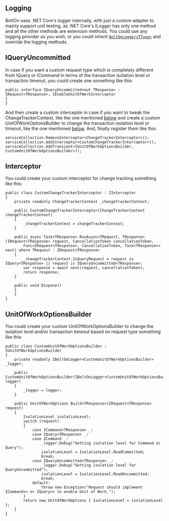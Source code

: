 Logging
-------
BoltOn uses .NET Core's logger internally, with just a custom adapter to mainly support unit testing, as .NET Core's ILogger has only one method and all the other methods are extension methods. You could use any logging provider as you wish, or you could inherit [`BoltOnLogger<TType>`](https://github.com/gokulm/BoltOn/blob/master/src/BoltOn/Logging/BoltOnLogger.cs) and override the logging methods.

IQueryUncommitted
-----------------
In case if you want a custom request type which is completely different from IQuery or ICommand in terms of the transaction isolation level or transaction timeout, you could create one something like this:

    public interface IQueryUncommitted<out TResponse> : IRequest<TResponse>, IEnableUnitOfWorkInterceptor
    {
    }

And then create a custom interceptor in case if you want to tweak the ChangeTrackerContext, like the one mentioned [below](#interceptor) and create a custom UnitOfWorkOptionsBuilder to change the transaction isolation level or timeout, like the one mentioned [below](#unitofworkoptionsbuilder). And, finally register them like this:

    serviceCollection.RemoveInterceptor<ChangeTrackerInterceptor>();
    serviceCollection.AddInterceptor<CustomChangeTrackerInterceptor>();
    serviceCollection.AddTransient<IUnitOfWorkOptionsBuilder, CustomUnitOfWorkOptionsBuilder>();

Interceptor
-----------

You could create your custom interceptor for change tracking something like this:

    public class CustomChangeTrackerInterceptor : IInterceptor
	{
		private readonly ChangeTrackerContext _changeTrackerContext;

		public CustomChangeTrackerInterceptor(ChangeTrackerContext changeTrackerContext)
		{
			_changeTrackerContext = changeTrackerContext;
		}

		public async Task<TResponse> RunAsync<TRequest, TResponse>(IRequest<TResponse> request, CancellationToken cancellationToken, 
			Func<IRequest<TResponse>, CancellationToken, Task<TResponse>> next) where TRequest : IRequest<TResponse>
		{
			_changeTrackerContext.IsQueryRequest = request is IQuery<TResponse> || request is IQueryUncommitted<TResponse>;
			var response = await next(request, cancellationToken);
			return response;
		}

		public void Dispose()
		{
		}
	}

UnitOfWorkOptionsBuilder
------------------------

You could create your custom UnitOfWorkOptionsBuilder to change the isolation level and/or transaction timeout based on request type something like this:

    public class CustomUnitOfWorkOptionsBuilder : IUnitOfWorkOptionsBuilder
    {
        private readonly IBoltOnLogger<CustomUnitOfWorkOptionsBuilder> _logger;

        public CustomUnitOfWorkOptionsBuilder(IBoltOnLogger<CustomUnitOfWorkOptionsBuilder> logger)
        {
            _logger = logger;
        }

        public UnitOfWorkOptions Build<TResponse>(IRequest<TResponse> request)
        {
			IsolationLevel isolationLevel;
			switch (request)
            {
                case ICommand<TResponse> _:
                case IQuery<TResponse> _:
				case ICommand _:
					_logger.Debug("Getting isolation level for Command or Query");
                    isolationLevel = IsolationLevel.ReadCommitted;
                    break;
				case IQueryUncommitted<TResponse> _:
					_logger.Debug("Getting isolation level for QueryUncommitted");
					isolationLevel = IsolationLevel.ReadUncommitted;
					break;
				default:
                    throw new Exception("Request should implement ICommand<> or IQuery<> to enable Unit of Work.");
            }
            return new UnitOfWorkOptions { IsolationLevel = isolationLevel };
        }
    }

